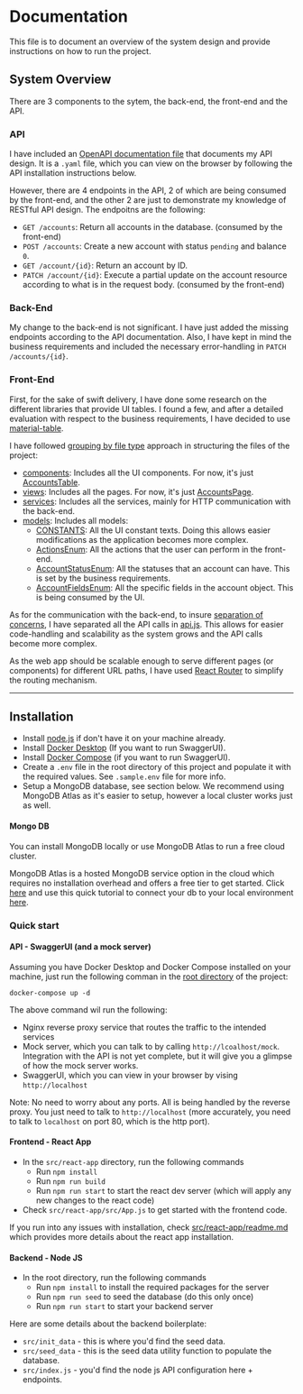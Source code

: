 # Documentation
This file is to document an overview of the system design and provide instructions on how to run the project.

## System Overview

There are 3 components to the sytem, the back-end, the front-end and the API.

### API

I have included an [OpenAPI documentation file](./api/api-doc.yaml) that documents my API design. It is a `.yaml` file, which you can view on the browser by following the API installation instructions below.

However, there are 4 endpoints in the API, 2 of which are being consumed by the front-end, and the other 2 are just to demonstrate my knowledge of RESTful API design. The endpoitns are the following:

- `GET /accounts`: Return all accounts in the database. (consumed by the front-end)
- `POST /accounts`: Create a new account with status `pending` and balance `0`.
- `GET /account/{id}`: Return an account by ID.
- `PATCH /account/{id}`: Execute a partial update on the account resource according to what is in the request body. (consumed by the front-end)

### Back-End

My change to the back-end is not significant. I have just added the missing endpoints according to the API documentation. Also, I have kept in mind the business requirements and included the necessary error-handling in `PATCH /accounts/{id}`.

### Front-End

First, for the sake of swift delivery, I have done some research on the different libraries that provide UI tables. I found a few, and after a detailed evaluation with respect to the business requirements, I have decided to use [material-table](https://material-table.com/).

I have followed [grouping by file type](https://reactjs.org/docs/faq-structure.html) approach in structuring the files of the project:
- [components](./src/react-app/src/components): Includes all the UI components. For now, it's just [AccountsTable](./src/react-app/src/components/AccountsTable.js).
- [views](./src/react-app/src/views): Includes all the pages. For now, it's just [AccountsPage](./src/react-app/src/views/AccountsPage.js).
- [services](./src/react-app/src/services): Includes all the services, mainly for HTTP communication with the back-end.
- [models](./src/react-app/src/models): Includes all models:
  - [CONSTANTS](src/react-app/src/models/constants.js): All the UI constant texts. Doing this allows easier modifications as the application becomes more complex.
  - [ActionsEnum](src/react-app/src/models/actions.js): All the actions that the user can perform in the front-end.
  - [AccountStatusEnum](src/react-app/src/models/actions.js): All the statuses that an account can have. This is set by the business requirements.
  - [AccountFieldsEnum](src/react-app/src/models/actions.js): All the specific fields in the account object. This is being consumed by the UI.

As for the communication with the back-end, to insure [separation of concerns](https://deviq.com/principles/separation-of-concerns), I have separated all the API calls in [api.js](./src/reac-app/src/../../react-app/src/services/api.js). This allows for easier code-handling and scalability as the system grows and the API calls become more complex.

As the web app should be scalable enough to serve different pages (or components) for different URL paths, I have used [React Router](https://reactrouter.com/) to simplify the routing mechanism.

---

## Installation
- Install [node.js](https://nodejs.org) if don't have it on your machine already. 
- Install [Docker Desktop](https://www.docker.com/products/docker-desktop) (If you want to run SwaggerUI).
- Install [Docker Compose](https://docs.docker.com/compose/install/) (if you want to run SwaggerUI).
- Create a `.env` file in the root directory of this project and populate it with the required values. See `.sample.env` file for more info.
- Setup a MongoDB database, see section below. We recommend using MongoDB Atlas as it's easier to setup, however a local cluster works just as well.


#### Mongo DB
You can install MongoDB locally or use MongoDB Atlas to run a free cloud cluster.

MongoDB Atlas is a hosted MongoDB service option in the cloud which requires no installation overhead and offers a free tier to get started. Click [here](https://www.mongodb.com/try) and use this quick tutorial to connect your db to your local environment [here](https://docs.atlas.mongodb.com/getting-started/).


### Quick start
#### API - SwaggerUI (and a mock server)

Assuming you have Docker Desktop and Docker Compose installed on your machine, just run the following comman in the [root directory](.) of the project:

```
docker-compose up -d
```

The above command wil run the following:

- Nginx reverse proxy service that routes the traffic to the intended services
- Mock server, which you can talk to by calling `http://lcoalhost/mock`. Integration with the API is not yet complete, but it will give you a glimpse of how the mock server works.
- SwaggerUI, which you can view in your browser by vising `http://localhost` 

Note: No need to worry about any ports. All is being handled by the reverse proxy. You just need to talk to `http://localhost` (more accurately, you need to talk to `localhost` on port 80, which is the http port).

#### Frontend - React App

- In the `src/react-app` directory, run the following commands
  - Run `npm install`
  - Run `npm run build`
  - Run `npm run start` to start the react dev server (which will apply any new changes to the react code)
- Check `src/react-app/src/App.js` to get started with the frontend code. 

If you run into any issues with installation, check [src/react-app/readme.md](src/react-app/README.md) which provides more details about the react app installation.

#### Backend - Node JS
- In the root directory, run the following commands
  - Run `npm install` to install the required packages for the server
  - Run `npm run seed` to seed the database (do this only once)
  - Run `npm run start` to start your backend server
  

Here are some details about the backend boilerplate:
- `src/init_data` - this is where you'd find the seed data.
- `src/seed_data` - this is the seed data utility function to populate the database.
- `src/index.js` - you'd find the node js API configuration here + endpoints.